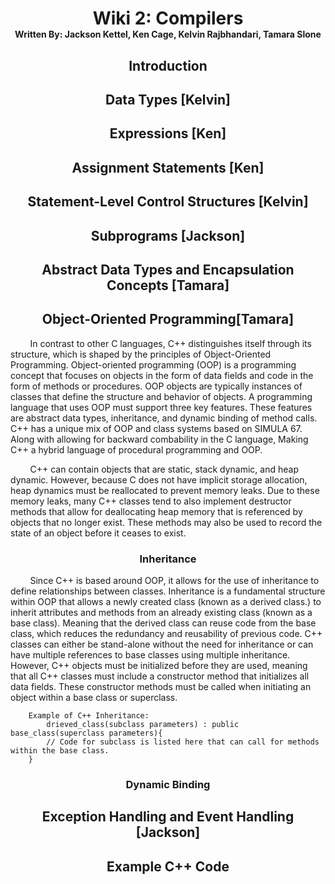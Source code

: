 # <div align ="center"> Wiki 2: Compilers</br> <span style="font-size:0.5em;"> Written By: Jackson Kettel, Ken Cage, Kelvin Rajbhandari, Tamara Slone </span> </div>

## <div align = "center"> Introduction </div>

## <div align = "center"> Data Types [Kelvin] </div>

## <div align = "center"> Expressions [Ken] </div>

## <div align = "center"> Assignment Statements [Ken] </div>

## <div align = "center"> Statement-Level Control Structures [Kelvin] </div>

## <div align = "center"> Subprograms [Jackson] </div>

## <div align = "center"> Abstract Data Types and Encapsulation Concepts [Tamara] </div>

## <div align = "center"> Object-Oriented Programming[Tamara] </div>

&nbsp; &nbsp; &nbsp; &nbsp; In contrast to other C languages, C++ distinguishes itself through its structure, which is shaped by the principles of Object-Oriented Programming. Object-oriented programming (OOP) is a programming concept that focuses on objects in the form of data fields and code in the form of methods or procedures. OOP objects are typically instances of classes that define the structure and behavior of objects. A programming language that uses OOP must support three key features. These features are abstract data types, inheritance, and dynamic binding of method calls. C++ has a unique mix of OOP and class systems based on SIMULA 67. Along with allowing for backward combability in the C language, Making C++ a hybrid language of procedural programming and OOP.

&nbsp; &nbsp; &nbsp; &nbsp;  C++ can contain objects that are static, stack dynamic, and heap dynamic. However, because C does not have implicit storage allocation, heap dynamics must be reallocated to prevent memory leaks. Due to these memory leaks, many C++ classes tend to also implement destructor methods that allow for deallocating heap memory that is referenced by objects that no longer exist. These methods may also be used to record the state of an object before it ceases to exist.

### <div align = "center"> Inheritance  </div>
&nbsp; &nbsp; &nbsp; &nbsp; Since C++ is based around OOP, it allows for the use of inheritance to define relationships between classes. Inheritance is a fundamental structure within OOP that allows a newly created class (known as a derived class.) to inherit attributes and methods from an already existing class (known as a base class). Meaning that the derived class can reuse code from the base class, which reduces the redundancy and reusability of previous code. C++ classes can either be stand-alone without the need for inheritance or can have multiple references to base classes using multiple inheritance. However, C++ objects must be initialized before they are used, meaning that all C++ classes must include a constructor method that initializes all data fields. These constructor methods must be called when initiating an object within a base class or superclass.
    
        Example of C++ Inheritance:
            drieved_class(subclass parameters) : public base_class(superclass parameters){
            // Code for subclass is listed here that can call for methods within the base class.
        }




### <div align = "center"> Dynamic Binding  </div>


    
        
    

## <p align = "center"> Exception Handling and Event Handling [Jackson]</p>

## <p align = "center"> Example C++ Code </p>




